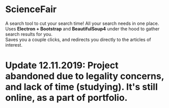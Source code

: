 # ScienceFair
A search tool to cut your search time! All your search needs in one place. </br>
Uses <b>Electron + Bootstrap</b> and <b>BeautifulSoup4</b> under the hood to gather search results for you. </br>
Saves you a couple clicks, and redirects you directly to the articles of interest.

# Update 12.11.2019: Project abandoned due to legality concerns, and lack of time (studying). It's still online, as a part of portfolio.
